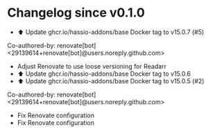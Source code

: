 # Changelog since v0.1.0
- ⬆️ Update ghcr.io/hassio-addons/base Docker tag to v15.0.7 (#5)

Co-authored-by: renovate[bot] <29139614+renovate[bot]@users.noreply.github.com> 
- Adjust Renovate to use loose versioning for Readarr 
- ⬆️ Update ghcr.io/hassio-addons/base Docker tag to v15.0.6 
- ⬆️ Update ghcr.io/hassio-addons/base Docker tag to v15.0.5 (#2)

Co-authored-by: renovate[bot] <29139614+renovate[bot]@users.noreply.github.com> 
- Fix Renovate configuration 
- Fix Renovate configuration 
